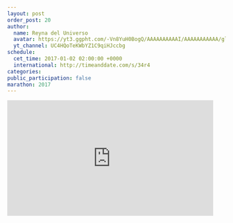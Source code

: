 ```yaml
---
layout: post
order_post: 20
author:
  name: Reyna del Universo
  avatar: https://yt3.ggpht.com/-Vn8YuH0BogQ/AAAAAAAAAAI/AAAAAAAAAAA/gl7vg4gTg2w/s88-c-k-no-mo-rj-c0xffffff/photo.jpg
  yt_channel: UC4HQoTeKWbYZ1C9qiHJccbg
schedule:
  cet_time: 2017-01-02 02:00:00 +0000
  international: http://timeanddate.com/s/34r4
categories:
public_participation: false
marathon: 2017
---
```

<iframe width="475" height="267" src="https://www.youtube.com/embed/pGdHBxY4PO0" frameborder="0" allowfullscreen></iframe>
